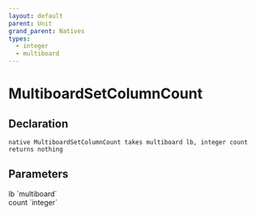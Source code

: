 ```yaml
---
layout: default
parent: Unit
grand_parent: Natives
types:
  - integer
  - multiboard
---
```


# MultiboardSetColumnCount

## Declaration

```
native MultiboardSetColumnCount takes multiboard lb, integer count returns nothing
```

## Parameters
<dl>
  <dt>lb `multiboard`</dt>
  <dd></dd>

  <dt>count `integer`</dt>
  <dd></dd>
</dl>